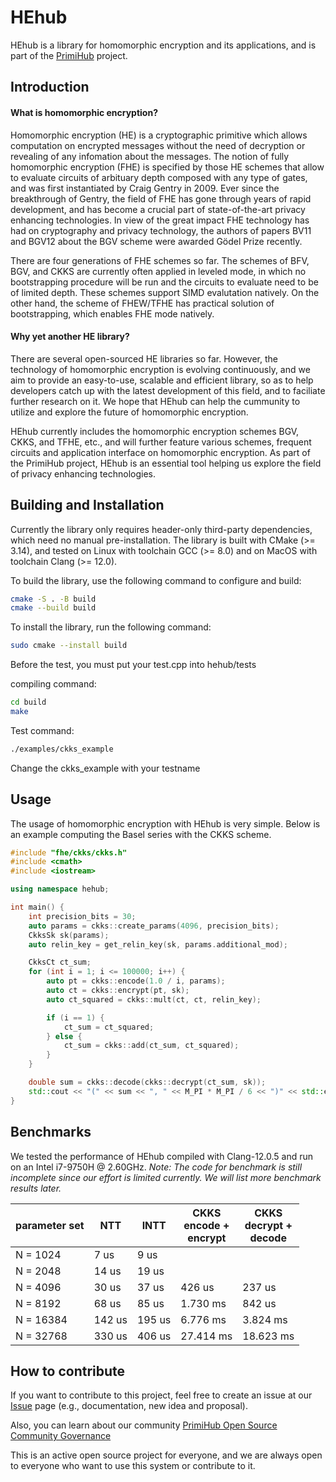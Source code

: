 # HEhub

HEhub is a library for homomorphic encryption and its applications, and is part of the [PrimiHub](https://github.com/primihub/primihub) project.

## Introduction

#### What is homomorphic encryption?
Homomorphic encryption (HE) is a cryptographic primitive which allows computation on encrypted messages without the need of decryption or revealing of any infomation about the messages. The notion of fully homomorphic encryption (FHE) is specified by those HE schemes that allow to evaluate circuits of arbituary depth composed with any type of gates, and was first instantiated by Craig Gentry in 2009. Ever since the breakthrough of Gentry, the field of FHE has gone through years of rapid development, and has become a crucial part of state-of-the-art privacy enhancing technologies. In view of the great impact FHE technology has had on cryptography and privacy technology, the authors of papers BV11 and BGV12 about the BGV scheme were awarded Gödel Prize recently.

There are four generations of FHE schemes so far. The schemes of BFV, BGV, and CKKS are currently often applied in leveled mode, in which no bootstrapping procedure will be run and the circuits to evaluate need to be of limited depth. These schemes support SIMD evalutation natively. On the other hand, the scheme of FHEW/TFHE has practical solution of bootstrapping, which enables FHE mode natively. 

#### Why yet another HE library?
There are several open-sourced HE libraries so far. However, the technology of homomorphic encryption is evolving continuously, and we aim to provide an easy-to-use, scalable and efficient library, so as to help developers catch up with the latest development of this field, and to faciliate further research on it. We hope that HEhub can help the cummunity to utilize and explore the future of homomorphic encryption. 

HEhub currently includes the homomorphic encryption schemes BGV, CKKS, and TFHE, etc., and will further feature various schemes, frequent circuits and application interface on homomorphic encryption. As part of the PrimiHub project, HEhub is an essential tool helping us explore the field of privacy enhancing technologies.

## Building and Installation 
Currently the library only requires header-only third-party dependencies, which need no manual pre-installation. The library is built with CMake (>= 3.14), and tested on Linux with toolchain GCC (>= 8.0) and on MacOS with toolchain Clang (>= 12.0).

To build the library, use the following command to configure and build:
```bash
cmake -S . -B build
cmake --build build
```

To install the library, run the following command:
```bash
sudo cmake --install build
```

Before the test, you must put your test.cpp into hehub/tests

compiling command:

```bash
cd build
make
```

Test command:

```bash
./examples/ckks_example
```

Change the ckks_example with your testname

## Usage

The usage of homomorphic encryption with HEhub is very simple. Below is an example computing the Basel series with the CKKS scheme.

```cpp
#include "fhe/ckks/ckks.h"
#include <cmath>
#include <iostream>

using namespace hehub;

int main() {
    int precision_bits = 30;
    auto params = ckks::create_params(4096, precision_bits);
    CkksSk sk(params);
    auto relin_key = get_relin_key(sk, params.additional_mod);

    CkksCt ct_sum;
    for (int i = 1; i <= 100000; i++) {
        auto pt = ckks::encode(1.0 / i, params);
        auto ct = ckks::encrypt(pt, sk);
        auto ct_squared = ckks::mult(ct, ct, relin_key);

        if (i == 1) {
            ct_sum = ct_squared;
        } else {
            ct_sum = ckks::add(ct_sum, ct_squared);
        }
    }

    double sum = ckks::decode(ckks::decrypt(ct_sum, sk));
    std::cout << "(" << sum << ", " << M_PI * M_PI / 6 << ")" << std::endl;
}

```

## Benchmarks
We tested the performance of HEhub compiled with Clang-12.0.5 and run on an Intel i7-9750H @ 2.60GHz. _Note: The code for benchmark is still incomplete since our effort is limited currently. We will list more benchmark results later._

| parameter set |  NTT  |  INTT  | CKKS<br>encode +<br>encrypt | CKKS<br>decrypt +<br>decode |
| ------------- |  ---  |  ----  | --------------------------- | --------------------------- |
| N = 1024      |  7 us |   9 us |                             |                             |
| N = 2048      | 14 us |  19 us |                             |                             |
| N = 4096      | 30 us |  37 us |                      426 us |                      237 us |
| N = 8192      | 68 us |  85 us |                    1.730 ms |                      842 us |
| N = 16384     | 142 us| 195 us |                    6.776 ms |                    3.824 ms |
| N = 32768     | 330 us| 406 us |                   27.414 ms |                   18.623 ms |

## How to contribute
If you want to contribute to this project, feel free to create an issue at our [Issue](https://github.com/primihub/primihub/issues) page (e.g., documentation, new idea and proposal).

Also, you can learn about our community [PrimiHub Open Source Community Governance](http://docs.primihub.com/docs/primihub-community)

This is an active open source project for everyone, and we are always open to everyone who want to use this system or contribute to it.
